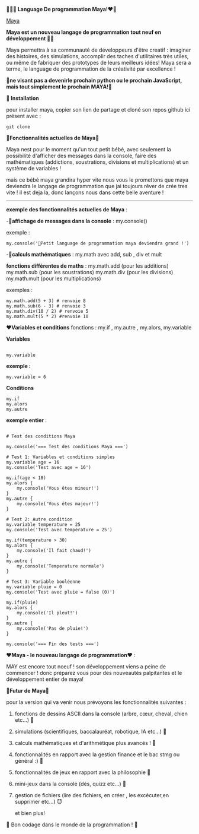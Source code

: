 **🧡💖🍓 Language De programmation Maya!❤️🐬**

[Maya](http://www.image-heberg.fr/files/17508614793873183098.webp)

**Maya est un nouveau langage de programmation tout neuf en développement 🍰🪩**

Maya permettra à sa communauté de développeurs d'être creatif : imaginer des histoires, des simulations, accomplir des taches d'utilitaires très utiles, ou même de fabriquer des prototypes de leurs meilleurs idées!
Maya sera a terme, le language de programmation de la créativité par excellence !

🛑**ne visant pas a devenirle prochain python ou le prochain JavaScript, mais tout simplement le prochain MAYA!🛑**

**🧶 Installation**

pour installer maya, copier son lien de partage et cloné son repos github ici présent avec :

``` 
git clone 

```

🌸**Fonctionnalités actuelles de Maya🌸**

Maya nest pour le moment qu'un tout petit bébé, avec seulement la possibilité d'afficher des messages dans la console, faire des mathématiques (addictions, soustrations, divisions et multiplications) et un système de variables !

mais ce bébé maya grandira hyper vite nous vous le promettons que maya deviendra le langage de programmation que jai toujours rêver de crée tres vite ! il est deja la, donc lançons nous dans cette belle aventure !

-------

**exemple des fonctionnalités actuelles de Maya** :

-**🧭affichage de messages dans la console** : my.console()

exemple :

```
my.console('🌸Petit language de programmation maya deviendra grand !')

```

-**🏹calculs mathématiques** : my.math avec add, sub , div et mult 

**fonctions différentes de maths** :
my.math.add (pour les additions)
my.math.sub (pour les soustrations)
my.math.div (pour les divisions)
my.math.mult (pour les multiplications)

exemples :

```
my.math.add(5 + 3) # renvoie 8
my.math.sub(6 - 3) # renvoie 3
my.math.div(10 / 2) # renvoie 5
my.math.mult(5 * 2) #renvoie 10

```
**❤️Variables et conditions** fonctions : my.if , my.autre , my.alors, my.variable 

**Variables**

```

my.variable

```
**exemple :**

```
my.variable = 6

```

**Conditions** 

```
my.if
my.alors
my.autre
```

**exemple entier** :

```

# Test des conditions Maya

my.console('=== Test des conditions Maya ===')

# Test 1: Variables et conditions simples
my.variable age = 16
my.console('Test avec age = 16')

my.if(age < 18)
my.alors {
    my.console('Vous êtes mineur!')
}
my.autre {
    my.console('Vous êtes majeur!')
}

# Test 2: Autre condition
my.variable temperature = 25
my.console('Test avec temperature = 25')

my.if(temperature > 30)
my.alors {
    my.console('Il fait chaud!')
}
my.autre {
    my.console('Temperature normale')
}

# Test 3: Variable booléenne
my.variable pluie = 0
my.console('Test avec pluie = false (0)')

my.if(pluie)
my.alors {
    my.console('Il pleut!')
}
my.autre {
    my.console('Pas de pluie!')
}

my.console('=== Fin des tests ===')
```
**❤️Maya - le nouveau langage de programmation❤️** :

MAY est encore tout noeuf ! son développement viens a peine de commencer ! donc préparez vous pour des nouveautés palpitantes et le développement entier de maya!

**🌸Futur de Maya🌸**

pour la version qui va venir nous prévoyons les fonctionnalités suivantes :

1) fonctions de dessins ASCII dans la console (arbre, cœur, cheval, chien etc...) 🍉
2) simulations (scientifiques, baccalauréat, robotique, IA etc...) 🌷
3) calculs mathématiques et d'arithmétique plus avancés ! 🐝
4) fonctionnalités en rapport avec la gestion finance et le bac stmg ou général :) 🍅
5) fonctionnalités de jeux en rapport avec la philosophie 💚
6) mini-jeux dans la console (dés, quizz etc...) 🍭
7) gestion de fichiers (lire des fichiers, en créer , les excécuter,en supprimer etc...) 😈


   et bien plus!

  🧡 Bon codage dans le monde de la programmation ! 💖